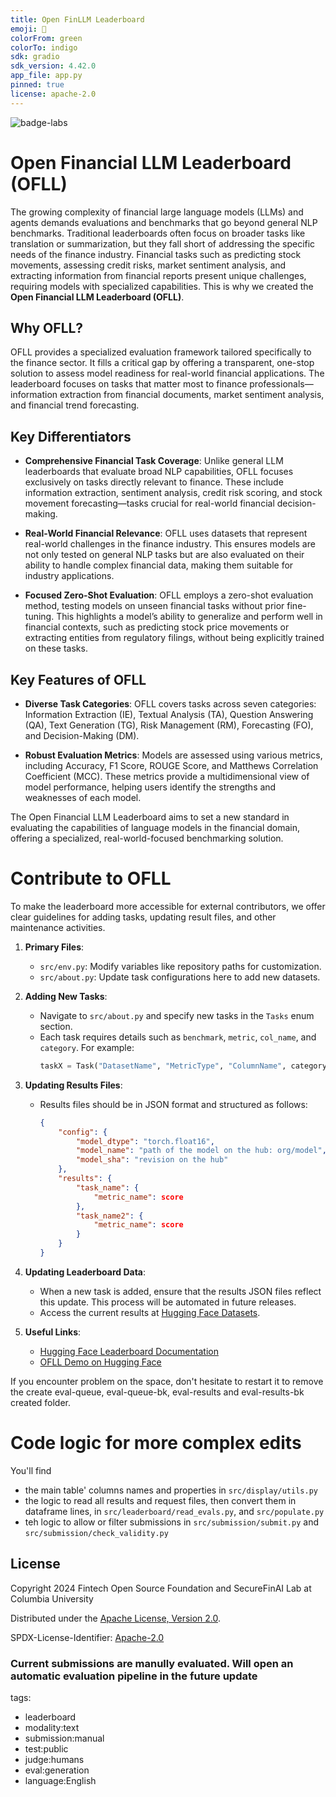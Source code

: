 ```yaml
---
title: Open FinLLM Leaderboard
emoji: 🥇
colorFrom: green
colorTo: indigo
sdk: gradio
sdk_version: 4.42.0
app_file: app.py
pinned: true
license: apache-2.0
---
```


![badge-labs](https://user-images.githubusercontent.com/327285/230928932-7c75f8ed-e57b-41db-9fb7-a292a13a1e58.svg)

# Open Financial LLM Leaderboard (OFLL)

The growing complexity of financial large language models (LLMs) and agents demands evaluations and benchmarks that go beyond general NLP benchmarks. Traditional leaderboards often focus on broader tasks like translation or summarization, but they fall short of addressing the specific needs of the finance industry. Financial tasks such as predicting stock movements, assessing credit risks, market sentiment analysis, and extracting information from financial reports present unique challenges, requiring models with specialized capabilities. This is why we created the **Open Financial LLM Leaderboard (OFLL)**.

## Why OFLL?

OFLL provides a specialized evaluation framework tailored specifically to the finance sector. It fills a critical gap by offering a transparent, one-stop solution to assess model readiness for real-world financial applications. The leaderboard focuses on tasks that matter most to finance professionals—information extraction from financial documents, market sentiment analysis, and financial trend forecasting.

## Key Differentiators

- **Comprehensive Financial Task Coverage**: Unlike general LLM leaderboards that evaluate broad NLP capabilities, OFLL focuses exclusively on tasks directly relevant to finance. These include information extraction, sentiment analysis, credit risk scoring, and stock movement forecasting—tasks crucial for real-world financial decision-making.

- **Real-World Financial Relevance**: OFLL uses datasets that represent real-world challenges in the finance industry. This ensures models are not only tested on general NLP tasks but are also evaluated on their ability to handle complex financial data, making them suitable for industry applications.

- **Focused Zero-Shot Evaluation**: OFLL employs a zero-shot evaluation method, testing models on unseen financial tasks without prior fine-tuning. This highlights a model’s ability to generalize and perform well in financial contexts, such as predicting stock price movements or extracting entities from regulatory filings, without being explicitly trained on these tasks.

## Key Features of OFLL

- **Diverse Task Categories**: OFLL covers tasks across seven categories: Information Extraction (IE), Textual Analysis (TA), Question Answering (QA), Text Generation (TG), Risk Management (RM), Forecasting (FO), and Decision-Making (DM).

- **Robust Evaluation Metrics**: Models are assessed using various metrics, including Accuracy, F1 Score, ROUGE Score, and Matthews Correlation Coefficient (MCC). These metrics provide a multidimensional view of model performance, helping users identify the strengths and weaknesses of each model.

The Open Financial LLM Leaderboard aims to set a new standard in evaluating the capabilities of language models in the financial domain, offering a specialized, real-world-focused benchmarking solution.


# Contribute to OFLL 

To make the leaderboard more accessible for external contributors, we offer clear guidelines for adding tasks, updating result files, and other maintenance activities.

1. **Primary Files**:
   - `src/env.py`: Modify variables like repository paths for customization.
   - `src/about.py`: Update task configurations here to add new datasets.

2. **Adding New Tasks**:
   - Navigate to `src/about.py` and specify new tasks in the `Tasks` enum section.
   - Each task requires details such as `benchmark`, `metric`, `col_name`, and `category`. For example:
     ```python
     taskX = Task("DatasetName", "MetricType", "ColumnName", category="Category")
     ```

3. **Updating Results Files**:
   - Results files should be in JSON format and structured as follows:
     ```json
     {
         "config": {
             "model_dtype": "torch.float16",
             "model_name": "path of the model on the hub: org/model",
             "model_sha": "revision on the hub"
         },
         "results": {
             "task_name": {
                 "metric_name": score
             },
             "task_name2": {
                 "metric_name": score
             }
         }
     }
     ```
     
4. **Updating Leaderboard Data**:
   - When a new task is added, ensure that the results JSON files reflect this update. This process will be automated in future releases.
   - Access the current results at [Hugging Face Datasets](https://huggingface.co/datasets/TheFinAI/results/tree/main/demo-leaderboard).

5. **Useful Links**:
   - [Hugging Face Leaderboard Documentation](https://huggingface.co/docs/leaderboards/en/leaderboards/building_page)
   - [OFLL Demo on Hugging Face](https://huggingface.co/spaces/finosfoundation/Open-Financial-LLM-Leaderboard)

    
If you encounter problem on the space, don't hesitate to restart it to remove the create eval-queue, eval-queue-bk, eval-results and eval-results-bk created folder.

# Code logic for more complex edits

You'll find 
- the main table' columns names and properties in `src/display/utils.py`
- the logic to read all results and request files, then convert them in dataframe lines, in `src/leaderboard/read_evals.py`, and `src/populate.py`
- teh logic to allow or filter submissions in `src/submission/submit.py` and `src/submission/check_validity.py`

## License

Copyright 2024 Fintech Open Source Foundation and SecureFinAI Lab at Columbia University

Distributed under the [Apache License, Version 2.0](http://www.apache.org/licenses/LICENSE-2.0).

SPDX-License-Identifier: [Apache-2.0](https://spdx.org/licenses/Apache-2.0)


### Current submissions are manully evaluated. Will open an automatic evaluation pipeline in the future update
tags:
  - leaderboard
  - modality:text
  - submission:manual
  - test:public
  - judge:humans
  - eval:generation
  - language:English
